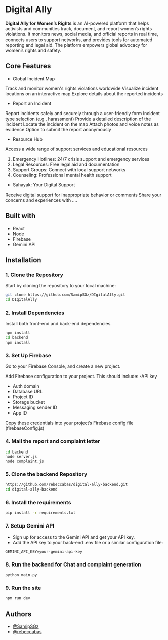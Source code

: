 
# Digital Ally

**Digital Ally for Women’s Rights** is an AI-powered platform that helps activists and communities track, document, and report women’s rights violations. It monitors news, social media, and official reports in real time, connects users to support networks, and provides tools for automated reporting and legal aid. The platform empowers global advocacy for women’s rights and safety.


## Core Features
- Global Incident Map

Track and monitor women's rights violations worldwide
Visualize incident locations on an interactive map
Explore details about the reported incidents

- Report an Incident

Report incidents safely and securely through a user-friendly form
Incident type selection (e.g., harassment)
Provide a detailed description of the incident
Locate the incident on the map
Attach photos and voice notes as evidence
Option to submit the report anonymously

- Resource Hub

Access a wide range of support services and educational resources
 1. Emergency Hotlines: 24/7 crisis support and emergency services
 2. Legal Resources: Free legal aid and documentation
 3. Support Groups: Connect with local support networks
 4. Counseling: Professional mental health support

- Sahayak: Your Digital Support

Receive digital support for inappropriate behavior or comments
Share your concerns and experiences with ....


## Built with
- React
- Node
- Firebase
- Gemini API


## Installation

### 1. Clone the Repository
Start by cloning the repository to your local machine:
```bash
git clone https://github.com/SamipSGz/DIgitalAlly.git
cd DIgitalAlly
```
### 2. Install Dependencies
Install both front-end and back-end dependencies.
```bash
npm install
cd backend 
npm install
```

### 3. Set Up Firebase

Go to your Firebase Console, and create a new project.

Add Firebase configuration to your project. This should include:
-API key
- Auth domain
- Database URL
- Project ID
- Storage bucket
- Messaging sender ID
- App ID

Copy these credentials into your project’s Firebase config file 
(firebaseConfig.js)

### 4. Mail the report and complaint letter
```bash
cd backend
node server.js
node complaint.js
```

### 5. Clone the backend Repository

```bash
https://github.com/rebeccabas/digital-ally-backend.git
cd digital-ally-backend
```
### 6. Install the requirements

```bash
pip install -r requirements.txt
```


### 7. Setup Gemini API
- Sign up for access to the Gemini API and get your API key.
- Add the API key to your back-end .env file or a similar configuration file:

```env
GEMINI_API_KEY=your-gemini-api-key
```
### 8. Run the backend for Chat and complaint generation

```bash
python main.py 
```
### 9. Run the site
```bash
npm run dev
```



## Authors

- [@SamipSGz](https://github.com/SamipSGz)
- [@rebeccabas](https://github.com/rebeccabas)



    
